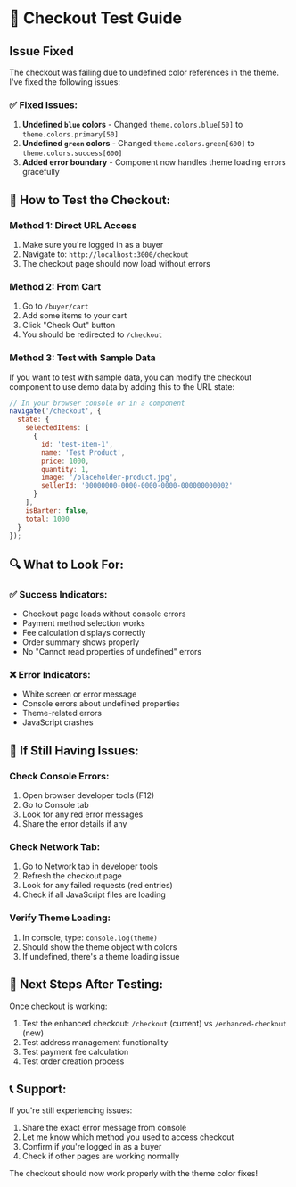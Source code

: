 # 🛒 Checkout Test Guide

## Issue Fixed
The checkout was failing due to undefined color references in the theme. I've fixed the following issues:

### ✅ **Fixed Issues:**
1. **Undefined `blue` colors** - Changed `theme.colors.blue[50]` to `theme.colors.primary[50]`
2. **Undefined `green` colors** - Changed `theme.colors.green[600]` to `theme.colors.success[600]`
3. **Added error boundary** - Component now handles theme loading errors gracefully

## 🧪 **How to Test the Checkout:**

### Method 1: Direct URL Access
1. Make sure you're logged in as a buyer
2. Navigate to: `http://localhost:3000/checkout`
3. The checkout page should now load without errors

### Method 2: From Cart
1. Go to `/buyer/cart`
2. Add some items to your cart
3. Click "Check Out" button
4. You should be redirected to `/checkout`

### Method 3: Test with Sample Data
If you want to test with sample data, you can modify the checkout component to use demo data by adding this to the URL state:

```javascript
// In your browser console or in a component
navigate('/checkout', {
  state: {
    selectedItems: [
      {
        id: 'test-item-1',
        name: 'Test Product',
        price: 1000,
        quantity: 1,
        image: '/placeholder-product.jpg',
        sellerId: '00000000-0000-0000-0000-000000000002'
      }
    ],
    isBarter: false,
    total: 1000
  }
});
```

## 🔍 **What to Look For:**

### ✅ **Success Indicators:**
- Checkout page loads without console errors
- Payment method selection works
- Fee calculation displays correctly
- Order summary shows properly
- No "Cannot read properties of undefined" errors

### ❌ **Error Indicators:**
- White screen or error message
- Console errors about undefined properties
- Theme-related errors
- JavaScript crashes

## 🐛 **If Still Having Issues:**

### Check Console Errors:
1. Open browser developer tools (F12)
2. Go to Console tab
3. Look for any red error messages
4. Share the error details if any

### Check Network Tab:
1. Go to Network tab in developer tools
2. Refresh the checkout page
3. Look for any failed requests (red entries)
4. Check if all JavaScript files are loading

### Verify Theme Loading:
1. In console, type: `console.log(theme)`
2. Should show the theme object with colors
3. If undefined, there's a theme loading issue

## 🚀 **Next Steps After Testing:**

Once checkout is working:
1. Test the enhanced checkout: `/checkout` (current) vs `/enhanced-checkout` (new)
2. Test address management functionality
3. Test payment fee calculation
4. Test order creation process

## 📞 **Support:**

If you're still experiencing issues:
1. Share the exact error message from console
2. Let me know which method you used to access checkout
3. Confirm if you're logged in as a buyer
4. Check if other pages are working normally

The checkout should now work properly with the theme color fixes!


